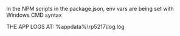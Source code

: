 <!-- INSTALL GCP SDG: https://cloud.google.com/sdk/docs/#windows -->
<!-- https://cloud.google.com/storage/docs/quickstart-gsutil -->


<!-- electron desktop app (Electron v 3.0.6) -->

In the NPM scripts in the package.json, env vars are being set with Windows CMD syntax

<!-- uses electron builder -->
<!-- https://www.electron.build/configuration/configuration -->


<!-- Auto update is set up -->
<!-- https://www.electron.build/auto-update -->

<!-- You'll need to set an env var that uses a token before you can publish the app
    (the token is not in the local repo, but it can be regenerated from GitHub if necessary) -->

<!-- App uses API endpoint to produce PDFs -->

<!-- App uses API endpoint for contacting SDG -->

<!-- This doesn't appear to work -->
<!-- https://electronjs.org/docs/tutorial/notifications#windows -->

<!-- WHEN YOU MAKE CHANGES, RUN THE TESTS!!! (npm run test) -->

<!-- 
    TO PUBLISH RELEASE:
        make changes
        make sure you run the tests
        if the tests pass, increment version number appropriately in package.json, git commit and git push(so that the changes are associated with the release)
        publish the release: npm run publish (which also runs release-gcp-storage)
-->

THE APP LOGS AT: %appdata%\rp5217\log.log


<!-- DEPRECATED NPM SCRIPT -->
<!-- "start-test": "SET \"NODE_ENV=test\" && electron . \"..\\data.sdg\"", -->